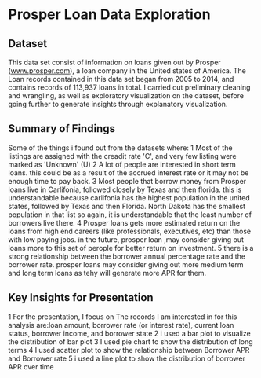 # Prosper Loan Data Exploration

## Dataset

This data set consist of information on loans given out by Prosper (www.prosper.com), a loan company in the United states of America. The Loan records contained in this data set began from 2005 to 2014, and contains records of 113,937 loans in total. 
I carried out preliminary cleaning and wrangling, as well as exploratory visualization on the dataset, before going further to generate insights through explanatory visualization. 



## Summary of Findings
Some of the things i found out from the datasets where:
1 Most of the listings are assigned with the creadit rate 'C', and very few listing were marked as 'Unknown' (U)
2 A lot of people are interested in short term loans. this could be as a result of the accrued interest rate or it may not be enough time to pay back.
3 Most people that borrow money from Prosper loans live in Carlifonia, followed closely by Texas and then florida. this is understandable because carlifonia has the highest population in the united states, followed by Texas and then Florida. North Dakota has the smallest population in that list so again, it is understandable that the least number of borrowers live there.
4 Prosper loans gets more estimated return on the loans from high end careers (like professionals, executives, etc) than those with low paying jobs. in the future, prosper loan ,may consider giving out loans more to this set of perople for better return on investment.
5 there is a strong relationship between the borrower annual percentage rate and the borrower rate. prosper loans may consider giving out more medium term and long term loans as tehy will generate more APR for them.



## Key Insights for Presentation

1 For the presentation, I focus on The records I am interested in for this analysis are:loan amount, borrower rate (or interest rate), current loan status, borrower income, and borrower state
2 i used a bar plot to visualize the distribution of bar plot
3 I used pie chart to show the distribution of long terms 
4 I used scatter plot to show the relationship between Borrower APR and Borrower rate
5 i used a line plot to show the distribution of  borrower APR over time



